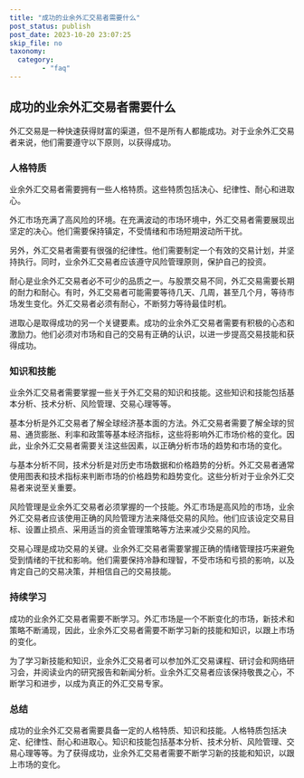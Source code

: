 ```yaml
---
title: "成功的业余外汇交易者需要什么"
post_status: publish
post_date: 2023-10-20 23:07:25
skip_file: no
taxonomy:
  category:
        - "faq"
---
```


## 成功的业余外汇交易者需要什么

外汇交易是一种快速获得财富的渠道，但不是所有人都能成功。对于业余外汇交易者来说，他们需要遵守以下原则，以获得成功。

### 人格特质

业余外汇交易者需要拥有一些人格特质。这些特质包括决心、纪律性、耐心和进取心。

外汇市场充满了高风险的环境。在充满波动的市场环境中，外汇交易者需要展现出坚定的决心。他们需要保持镇定，不受情绪和市场短期波动所干扰。

另外，外汇交易者需要有很强的纪律性。他们需要制定一个有效的交易计划，并坚持执行。同时，业余外汇交易者应该遵守风险管理原则，保护自己的投资。

耐心是业余外汇交易者必不可少的品质之一。与股票交易不同，外汇交易需要长期的耐力和耐心。有时，外汇交易者可能需要等待几天、几周，甚至几个月，等待市场发生变化。外汇交易者必须有耐心，不断努力等待最佳时机。

进取心是取得成功的另一个关键要素。成功的业余外汇交易者需要有积极的心态和激励力。他们必须对市场和自己的交易有正确的认识，以进一步提高交易技能和获得成功。

### 知识和技能

业余外汇交易者需要掌握一些关于外汇交易的知识和技能。这些知识和技能包括基本分析、技术分析、风险管理、交易心理等等。

基本分析是外汇交易者了解全球经济基本面的方法。外汇交易者需要了解全球的贸易、通货膨胀、利率和政策等基本经济指标，这些将影响外汇市场价格的变化。因此，业余外汇交易者需要关注这些因素，以正确分析市场的趋势和市场的变化。

与基本分析不同，技术分析是对历史市场数据和价格趋势的分析。外汇交易者通常使用图表和技术指标来判断市场的价格趋势和趋势变化。这些分析对于业余外汇交易者来说至关重要。

风险管理是业余外汇交易者必须掌握的一个技能。外汇市场是高风险的市场，业余外汇交易者应该使用正确的风险管理方法来降低交易的风险。他们应该设定交易目标、设置止损点、采用适当的资金管理策略等方法来减少交易的风险。

交易心理是成功交易的关键。业余外汇交易者需要掌握正确的情绪管理技巧来避免受到情绪的干扰和影响。他们需要保持冷静和理智，不受市场和亏损的影响，以及肯定自己的交易决策，并相信自己的交易技能。

### 持续学习

成功的业余外汇交易者需要不断学习。外汇市场是一个不断变化的市场，新技术和策略不断涌现，因此，业余外汇交易者需要不断学习新的技能和知识，以跟上市场的变化。

为了学习新技能和知识，业余外汇交易者可以参加外汇交易课程、研讨会和网络研习会，并阅读业内的研究报告和新闻分析。业余外汇交易者应该保持敬畏之心，不断学习和进步，以成为真正的外汇交易专家。

### 总结

成功的业余外汇交易者需要具备一定的人格特质、知识和技能。人格特质包括决定、纪律性、耐心和进取心。知识和技能包括基本分析、技术分析、风险管理、交易心理等等。为了获得成功，业余外汇交易者需要不断学习新的技能和知识，以跟上市场的变化。
